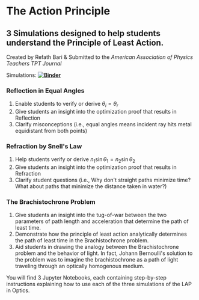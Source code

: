 # The Action Principle

## 3 Simulations designed to help students understand the Principle of Least Action.
Created by Refath Bari & Submitted to the *American Association of Physics Teachers TPT Journal*

Simulations: **[![Binder](https://mybinder.org/badge_logo.svg)](https://mybinder.org/v2/gh/Refath/ActionPrinciple/HEAD)**

### Reflection in Equal Angles
1. Enable students to verify or derive $\theta_i = \theta_r$
2. Give students an insight into the optimization proof that results in Reflection
3. Clarify misconceptions (i.e., equal angles means incident ray hits metal equidistant from both points)

### Refraction by Snell's Law
1. Help students verify or derive $n_1\sin\theta_1 = n_2\sin\theta_2$
2. Give students an insight into the optimization proof that results in Refraction
3. Clarify student questions (i.e., Why don't straight paths minimize time? What about paths that minimize the distance taken in water?)

### The Brachistochrone Problem
1. Give students an insight into the tug-of-war between the two parameters of path length and acceleration that determine the path of least time. 
2. Demonstrate how the principle of least action analytically determines the path of least time in the Brachistochrone problem. 
3. Aid students in drawing the analogy between the Brachistochrone problem and the behavior of light. In fact, Johann Bernoulli's solution to the problem was to imagine the brachistochrone as a path of light traveling through an optically homogenous medium. 

You will find 3 Jupyter Notebooks, each containing step-by-step instructions explaining how to use each of the three simulations of the LAP in Optics. 
